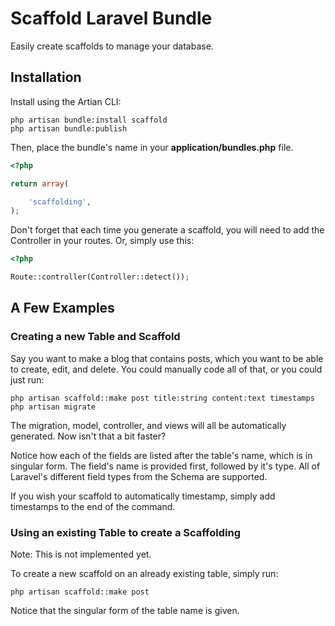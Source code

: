 # Scaffold Laravel Bundle

Easily create scaffolds to manage your database.

## Installation

Install using the Artian CLI:

	php artisan bundle:install scaffold
	php artisan bundle:publish

Then, place the bundle's name in your **application/bundles.php** file.

```php
<?php

return array(

	'scaffolding',
);
```

Don't forget that each time you generate a scaffold, you will need to add the
Controller in your routes. Or, simply use this:

```php
<?php

Route::controller(Controller::detect());
```

## A Few Examples

### Creating a new Table and Scaffold

Say you want to make a blog that contains posts, which you want to be able
to create, edit, and delete. You could manually code all of that, or you
could just run:

	php artisan scaffold::make post title:string content:text timestamps
	php artisan migrate

The migration, model, controller, and views will all be automatically generated.
Now isn't that a bit faster?

Notice how each of the fields are listed after the table's name, which is in singular form.
The field's name is provided first, followed by it's type. All of Laravel's different
field types from the Schema are supported.

If you wish your scaffold to automatically timestamp, simply add timestamps to the end of
the command. 

### Using an existing Table to create a Scaffolding

Note: This is not implemented yet.

To create a new scaffold on an already existing table, simply run:

	php artisan scaffold::make post

Notice that the singular form of the table name is given.